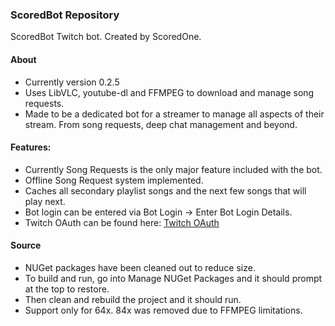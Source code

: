 ### ScoredBot Repository
 ScoredBot Twitch bot. Created by ScoredOne.
 
 #### About
 - Currently version 0.2.5
 - Uses LibVLC, youtube-dl and FFMPEG to download and manage song requests.
 - Made to be a dedicated bot for a streamer to manage all aspects of their stream. From song requests, deep chat management and beyond.
 
 #### Features:
 - Currently Song Requests is the only major feature included with the bot.
 - Offline Song Request system implemented.
 - Caches all secondary playlist songs and the next few songs that will play next.
 - Bot login can be entered via Bot Login -> Enter Bot Login Details.
 - Twitch OAuth can be found here: [Twitch OAuth](https://twitchapps.com/tmi/)
 
 #### Source
 - NUGet packages have been cleaned out to reduce size. 
 - To build and run, go into Manage NUGet Packages and it should prompt at the top to restore.
 - Then clean and rebuild the project and it should run.
 - Support only for 64x. 84x was removed due to FFMPEG limitations.
